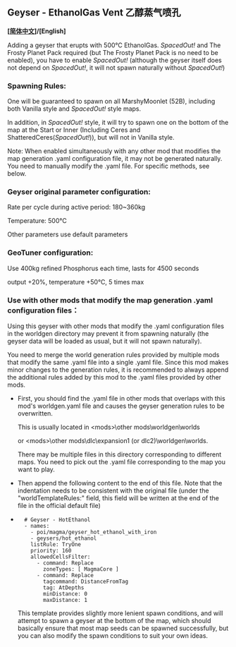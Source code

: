 ## Geyser - EthanolGas Vent 乙醇蒸气喷孔

**[[简体中文](../README.md)]/[English]**

Adding a geyser that erupts with 500℃ EthanolGas. *SpacedOut!* and The Frosty Planet Pack required (but The Frosty Planet Pack is no need to be enabled), you have to enable *SpacedOut!* (although the geyser itself does not depend on *SpacedOut!*, it will not spawn naturally without *SpacedOut!*)

### Spawning Rules:

One will be guaranteed to spawn on all MarshyMoonlet (52B), including both Vanilla style and *SpacedOut!* style maps.

In addition, in *SpacedOut!* style, it will try to spawn one on the bottom of the map at the Start or Inner (Including Ceres and ShatteredCeres(*SpacedOut!*)), but will not in Vanilla style.

Note: When enabled simultaneously with any other mod that modifies the map generation .yaml configuration file, it may not be generated naturally. You need to manually modify the .yaml file. For specific methods, see below.

### Geyser original parameter configuration:

Rate per cycle during active period: 180~360kg

Temperature: 500℃

Other parameters use default parameters

### GeoTuner configuration:

Use 400kg refined Phosphorus each time, lasts for 4500 seconds

output +20%, temperature +50℃, 5 times max

### Use with other mods that modify the map generation .yaml configuration files：

Using this geyser with other mods that modify the .yaml configuration files in the worldgen directory may prevent it from spawning naturally (the geyser data will be loaded as usual, but it will not spawn naturally).

You need to merge the world generation rules provided by multiple mods that modify the same .yaml file into a single .yaml file. Since this mod makes minor changes to the generation rules, it is recommended to always append the additional rules added by this mod to the .yaml files provided by other mods.

- First, you should find the .yaml file in other mods that overlaps with this mod's worldgen.yaml file and causes the geyser generation rules to be overwritten.
  
  This is usually located in \<mods>\other mods\worldgen\worlds
  
  or \<mods>\other mods\dlc\expansion1 (or dlc2)\worldgen\worlds. 
  
  There may be multiple files in this directory corresponding to different maps. You need to pick out the .yaml file corresponding to the map you want to play.

- Then append the following content to the end of this file. Note that the indentation needs to be consistent with the original file (under the "worldTemplateRules:" field, this field will be written at the end of the file in the official default file)

- ```
    # Geyser - HotEthanol
    - names:
      - poi/magma/geyser_hot_ethanol_with_iron
      - geysers/hot_ethanol
      listRule: TryOne
      priority: 160
      allowedCellsFilter:
        - command: Replace
          zoneTypes: [ MagmaCore ]
        - command: Replace
          tagcommand: DistanceFromTag
          tag: AtDepths
          minDistance: 0
          maxDistance: 1
  ```
  
  This template provides slightly more lenient spawn conditions, and will attempt to spawn a geyser at the bottom of the map, which should basically ensure that most map seeds can be spawned successfully, but you can also modify the spawn conditions to suit your own ideas.
